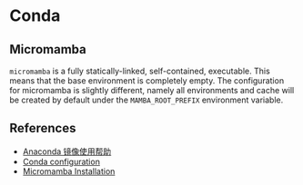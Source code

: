 # Conda

## Micromamba

`micromamba` is a fully statically-linked, self-contained, executable. This
means that the base environment is completely empty. The configuration for
micromamba is slightly different, namely all environments and cache will be
created by default under the `MAMBA_ROOT_PREFIX` environment variable.

## References

- [Anaconda 镜像使用帮助](https://mirrors.tuna.tsinghua.edu.cn/help/anaconda/)
- [Conda configuration](https://docs.conda.io/projects/conda/en/latest/configuration.html)
- [Micromamba Installation](https://mamba.readthedocs.io/en/latest/installation/micromamba-installation.html)
